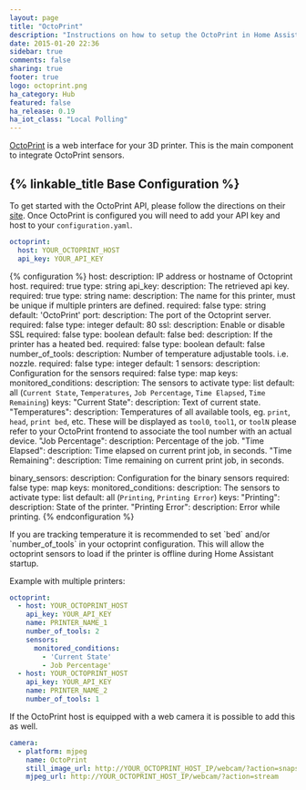```yaml
---
layout: page
title: "OctoPrint"
description: "Instructions on how to setup the OctoPrint in Home Assistant."
date: 2015-01-20 22:36
sidebar: true
comments: false
sharing: true
footer: true
logo: octoprint.png
ha_category: Hub
featured: false
ha_release: 0.19
ha_iot_class: "Local Polling"
---
```


[OctoPrint](http://octoprint.org/) is a web interface for your 3D printer. This is the main component to integrate OctoPrint sensors.

## {% linkable_title Base Configuration %}

To get started with the OctoPrint API, please follow the directions on their [site](http://docs.octoprint.org/en/master/api/general.html). Once OctoPrint is configured you will need to add your API key and host to your `configuration.yaml`.

```yaml
octoprint:
  host: YOUR_OCTOPRINT_HOST
  api_key: YOUR_API_KEY
```

{% configuration %}
host:
  description: IP address or hostname of Octoprint host.
  required: true
  type: string
api_key:
  description: The retrieved api key.
  required: true
  type: string
name:
  description: The name for this printer, must be unique if multiple printers are defined.
  required: false
  type: string
  default: 'OctoPrint'
port:
  description: The port of the Octoprint server.
  required: false
  type: integer
  default: 80
ssl:
  description: Enable or disable SSL
  required: false
  type: boolean
  default: false
bed:
  description: If the printer has a heated bed.
  required: false
  type: boolean
  default: false
number_of_tools:
  description: Number of temperature adjustable tools. i.e. nozzle.
  required: false
  type: integer
  default: 1
sensors:
  description: Configuration for the sensors
  required: false
  type: map
  keys:
    monitored_conditions:
        description: The sensors to activate
        type: list
        default: all (`Current State`, `Temperatures`, `Job Percentage`, `Time Elapsed`, `Time Remaining`)
        keys:
          "Current State":
            description: Text of current state.
          "Temperatures":
            description: Temperatures of all available tools, eg. `print`, `head`, `print bed`, etc. These will be displayed as `tool0`, `tool1`, or `toolN` please refer to your OctoPrint frontend to associate the tool number with an actual device.
          "Job Percentage":
            description: Percentage of the job.
          "Time Elapsed":
            description: Time elapsed on current print job, in seconds.
          "Time Remaining":
            description: Time remaining on current print job, in seconds.

binary_sensors:
  description: Configuration for the binary sensors
  required: false
  type: map
  keys:
    monitored_conditions:
        description: The sensors to activate
        type: list
        default: all (`Printing`, `Printing Error`)
        keys:
          "Printing":
            description: State of the printer.
          "Printing Error":
            description: Error while printing.
{% endconfiguration %}

<p class='note'>
If you are tracking temperature it is recommended to set `bed` and/or `number_of_tools` in your octoprint configuration. This will allow the octoprint sensors to load if the printer is offline during Home Assistant startup.
</p>

Example with multiple printers:

```yaml
octoprint:
  - host: YOUR_OCTOPRINT_HOST
    api_key: YOUR_API_KEY
    name: PRINTER_NAME_1
    number_of_tools: 2
    sensors:
      monitored_conditions:
        - 'Current State'
        - Job Percentage'
  - host: YOUR_OCTOPRINT_HOST
    api_key: YOUR_API_KEY
    name: PRINTER_NAME_2
    number_of_tools: 1
```

If the OctoPrint host is equipped with a web camera it is possible to add this as well.

```yaml
camera:
  - platform: mjpeg
    name: OctoPrint
    still_image_url: http://YOUR_OCTOPRINT_HOST_IP/webcam/?action=snapshot
    mjpeg_url: http://YOUR_OCTOPRINT_HOST_IP/webcam/?action=stream
```
